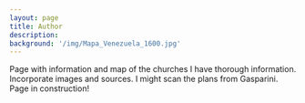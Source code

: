 ```yaml
---
layout: page
title: Author
description:
background: '/img/Mapa_Venezuela_1600.jpg'
---
```

Page with information and map of the churches I have thorough information.
Incorporate images and sources.
I might scan the plans from Gasparini.
Page in construction!
